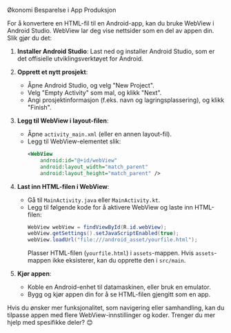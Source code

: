 Økonomi Besparelse i App Produksjon


For å konvertere en HTML-fil til en Android-app, kan du bruke WebView i Android Studio. WebView lar deg vise nettsider som en del av appen din. Slik gjør du det:

1. **Installer Android Studio**: Last ned og installer Android Studio, som er det offisielle utviklingsverktøyet for Android.
   
2. **Opprett et nytt prosjekt**:
   - Åpne Android Studio, og velg "New Project".
   - Velg "Empty Activity" som mal, og klikk "Next".
   - Angi prosjektinformasjon (f.eks. navn og lagringsplassering), og klikk "Finish".

3. **Legg til WebView i layout-filen**:
   - Åpne `activity_main.xml` (eller en annen layout-fil).
   - Legg til WebView-elementet slik:
     ```xml
     <WebView
         android:id="@+id/webView"
         android:layout_width="match_parent"
         android:layout_height="match_parent" />
     ```

4. **Last inn HTML-filen i WebView**:
   - Gå til `MainActivity.java` eller `MainActivity.kt`.
   - Legg til følgende kode for å aktivere WebView og laste inn HTML-filen:
     ```java
     WebView webView = findViewById(R.id.webView);
     webView.getSettings().setJavaScriptEnabled(true);
     webView.loadUrl("file:///android_asset/yourfile.html");
     ```
     Plasser HTML-filen (`yourfile.html`) i `assets`-mappen. Hvis `assets`-mappen ikke eksisterer, kan du opprette den i `src/main`.

5. **Kjør appen**:
   - Koble en Android-enhet til datamaskinen, eller bruk en emulator.
   - Bygg og kjør appen din for å se HTML-filen gjengitt som en app.

Hvis du ønsker mer funksjonalitet, som navigering eller samhandling, kan du tilpasse appen med flere WebView-innstillinger og koder. Trenger du mer hjelp med spesifikke deler? 😊
